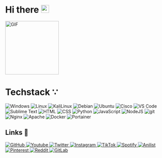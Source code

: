 # Hi there <img src="https://media.giphy.com/media/hvRJCLFzcasrR4ia7z/giphy.gif" width="25px">

<img class="img1" height="170px" alt="GIF" src="https://i.pinimg.com/originals/e4/26/70/e426702edf874b181aced1e2fa5c6cde.gif" />


# Techstack ∵

<img alt="Windows" src="https://img.shields.io/badge/Windows-0078D6?style=for-the-badge&logo=windows&logoColor=white"> <img alt="Linux" src="https://img.shields.io/badge/Linux-FCC624?style=for-the-badge&logo=linux&logoColor=black"> <img alt="KaliLinux" src="https://img.shields.io/badge/Kali_Linux-557C94?style=for-the-badge&logo=kali-linux&logoColor=white"> <img alt="Debian" src="https://img.shields.io/badge/Debian-A81D33?style=for-the-badge&logo=debian&logoColor=white"> <img alt="Ubuntu" src="https://img.shields.io/badge/Ubuntu-E95420?style=for-the-badge&logo=ubuntu&logoColor=white"> <img alt="Cisco" src="https://img.shields.io/static/v1?style=for-the-badge&message=Cisco&color=1BA0D7&logo=Cisco&logoColor=FFFFFF&label="> <img alt="VS Code" src="https://i.imgur.com/ryeVifj_d.webp?maxwidth=760&fidelity=grand"> <img alt="Sublime Text" src="https://img.shields.io/static/v1?style=for-the-badge&message=Sublime+Text&color=222222&logo=Sublime+Text&logoColor=FF9800&label="> <img alt="HTML" src="https://i.imgur.com/V9Y95DO_d.webp?maxwidth=760&fidelity=grand"> <img alt="CSS" src="https://i.imgur.com/C9Bif3O_d.webp?maxwidth=760&fidelity=grand"> <img alt="Python" src="https://img.shields.io/badge/Python-FFD43B?style=for-the-badge&logo=python&logoColor=blue"> <img alt="JavaScript" src="https://img.shields.io/badge/JavaScript-323330?style=for-the-badge&logo=javascript&logoColor=F7DF1E"> <img alt="NodeJS" src="https://img.shields.io/badge/Node.js-339933?style=for-the-badge&logo=nodedotjs&logoColor=white"> <img alt="git" src="https://img.shields.io/badge/-Git-F05032?&style=for-the-badge&logo=git&logoColor=white" /> <img alt="Nginx" src="https://img.shields.io/badge/Nginx-009639?style=for-the-badge&logo=nginx&logoColor=white"> <img alt="Apache" src="https://img.shields.io/static/v1?style=for-the-badge&message=Apache&color=D22128&logo=Apache&logoColor=FFFFFF&label="> <img alt="Docker" src="https://img.shields.io/badge/-Docker-46a2f1?&style=for-the-badge&logo=docker&logoColor=white" /> <img alt="Portainer" src="https://img.shields.io/static/v1?style=for-the-badge&message=Portainer&color=222222&logo=Portainer&logoColor=13BEF9&label=">
<h2> Links 🔗</h2>
<p float="left">
<a href="https://gist.github.com/shwzr" title="Redirect to Gist.Github">
    <img alt="GitHub" src="https://img.shields.io/static/v1?style=for-the-badge&message=Gist.Github&color=222222&logo=Github&logoColor=white&label="> 
</a>
<a href="https://www.youtube.com/channel/UCsWUThd4cMJY3OXT8depQTw" title="Redirect to YouTube">
    <img alt="Youtube" src="https://img.shields.io/badge/YouTube-FF0000?style=for-the-badge&logo=youtube&logoColor=white">
  </a>
  <a href="https://twitter.com/showzur" title="Redirect to Twitter">
    <img alt="Twitter" src="https://img.shields.io/badge/Twitter-1DA1F2?style=for-the-badge&logo=twitter&logoColor=white">
  </a>
  <a href="https://www.instagram.com/showzur/" title="Redirect to Instagram">
    <img alt="Instagram" src="https://img.shields.io/badge/Instagram-E4405F?style=for-the-badge&logo=instagram&logoColor=white">
  </a>
  <a href="https://www.tiktok.com/@showzur" title="Redirect to TikTok">
    <img alt="TikTok" src="https://img.shields.io/badge/TikTok-000000?style=for-the-badge&logo=tiktok&logoColor=white">
  </a>
  <a href="https://open.spotify.com/user/kaelinwalsh" title="Redirect to Spotify">
    <img alt="Spotify" src="https://img.shields.io/badge/Spotify-1ED760?style=for-the-badge&logo=spotify&logoColor=white">
  </a>
  <a href="https://anilist.co/user/showzur" title="Redirect to Anilist">
    <img alt="Anilist" src="https://img.shields.io/static/v1?style=for-the-badge&message=AniList&color=02A9FF&logo=AniList&logoColor=FFFFFF&label=">
  </a>
  <a href="https://www.pinterest.com/showzur/" title="Redirect to Pinterest">
    <img alt="Pinterest" src="https://img.shields.io/badge/Pinterest-%23E60023.svg?&style=for-the-badge&logo=Pinterest&logoColor=white">
  </a>
  <a href="https://www.reddit.com/user/Showzur" title="Redirect to Reddit">
    <img alt="Reddit" src="https://img.shields.io/badge/Reddit-FF4500?style=for-the-badge&logo=reddit&logoColor=white">
  </a>
  <a href="https://gitlab.com/shwzr" title="Redirect to GitLab">
    <img alt="GitLab" src="https://img.shields.io/badge/GitLab-330F63?style=for-the-badge&logo=gitlab&logoColor=white">
  </a>
</p>

